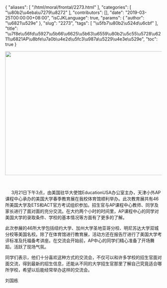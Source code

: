 {
    "aliases": [
        "/html/moral/frontal/2273.html"
    ],
    "categories": [
        "\u80b2\u4eba\u7279\u8272"
    ],
    "contributors": [],
    "date": "2019-03-25T00:00:00+08:00",
    "isCJKLanguage": true,
    "params": {
        "author": "\u6821\u529e"
    },
    "slug": "2273",
    "tags": [
        "\u5fb7\u80b2\u524d\u6cbf"
    ],
    "title": "\u7f8e\u56fd\u5927\u5b66\u6625\u5b63\u6559\u80b2\u5c55\u5728\u6211\u6821AP\u8bfe\u7a0b\u4e2d\u5fc3\u987a\u5229\u4e3e\u529e",
    "toc": true
}


<img
    src="https://cdn.tfls.online/mirror/full/4e9167a613bbdf37be00148740f27bcce2e79096.jpg"
    style="display:block;margin-left:auto;margin-right:auto;"
    decoding="async"
    fetchpriority="auto"
    loading="lazy"
    height="397"
    width="600"
/>




    




      3月21日下午3点，由美国驻华大使馆EducationUSA办公室主办，天津小外AP课程中心承办的美国大学春季教育展在我校体育馆顺利举办。此次教育展共有46所美国大学及ETS和ACT官方考试组织参加。招生官与AP课程中心教师、同学及家长进行了面对面的充分交流。在大约两个小时的时间里，AP课程中心的同学对美国大学的录取条件、学校的基本情况等方面有了更多的了解。




 此次参展的46所大学包括纽约大学、加州大学圣地亚哥分校、明尼苏达大学双城分校等美国名校。除了在体育馆进行教育展，活动方还在报告厅进行了美国大学考评标准及托福备考讲座。在交流会开始前，AP中心的同学们精心准备了开场舞蹈，活跃了现场气氛。




 同学们表示，他们十分喜欢这种方式的交流会，不仅可以和许多学校的招生官面对面交流，得到最新的招生信息，还能从不同的大学招生官那里了解自己究竟适合哪所学校，希望以后能经常举办这样的交流会。




 刘国栋




  



